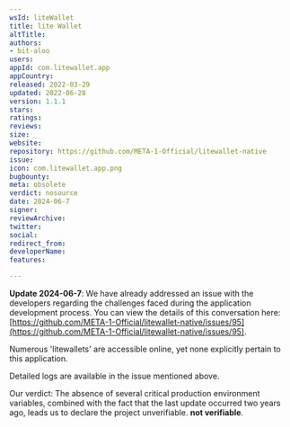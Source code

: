 ```yaml
---
wsId: liteWallet
title: lite Wallet
altTitle: 
authors:
- bit-aloo
users: 
appId: com.litewallet.app
appCountry: 
released: 2022-03-29
updated: 2022-06-28
version: 1.1.1
stars: 
ratings: 
reviews: 
size: 
website: 
repository: https://github.com/META-1-Official/litewallet-native
issue: 
icon: com.litewallet.app.png
bugbounty: 
meta: obsolete
verdict: nosource
date: 2024-06-7
signer: 
reviewArchive: 
twitter: 
social: 
redirect_from: 
developerName: 
features: 

---
```


**Update 2024-06-7**: 
We have already addressed an issue with the developers regarding the challenges faced during the application development process. You can view the details of this conversation here: [https://github.com/META-1-Official/litewallet-native/issues/95](https://github.com/META-1-Official/litewallet-native/issues/95).

Numerous 'litewallets' are accessible online, yet none explicitly pertain to this application.

Detailed logs are available in the issue mentioned above.

Our verdict: The absence of several critical production environment variables, combined with the fact that the last update occurred two years ago, leads us to declare the project unverifiable.
**not verifiable**.
